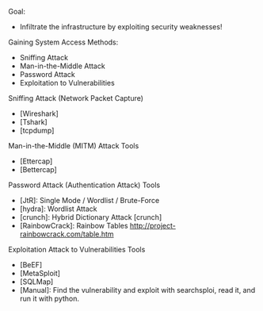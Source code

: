 
Goal:
- Infiltrate the infrastructure by exploiting security weaknesses!


Gaining System Access Methods:
- Sniffing Attack
- Man-in-the-Middle Attack
- Password Attack
- Exploitation to Vulnerabilities


Sniffing Attack (Network Packet Capture)
- [Wireshark]
- [Tshark]
- [tcpdump]

Man-in-the-Middle (MITM) Attack Tools
- [Ettercap]
- [Bettercap]

Password Attack (Authentication Attack) Tools
- [JtR]: Single Mode / Wordlist / Brute-Force
- [hydra]: Wordlist Attack
- [crunch]: Hybrid Dictionary Attack [crunch]
- [RainbowCrack]: Rainbow Tables <http://project-rainbowcrack.com/table.htm>

Exploitation Attack to Vulnerabilities Tools
- [BeEF]
- [MetaSploit]
- [SQLMap]
- [Manual]: Find the vulnerability and exploit with searchsploi, read it, and run it with python.





